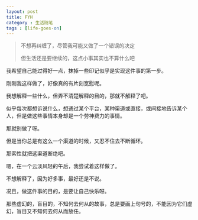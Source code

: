 ```yaml
---
layout: post
title: FYH
category : 生活随笔
tags : [life-goes-on]
---
```


>不想再纠缠了，尽管我可能又做了一个错误的决定
>
>但生活还是要继续的，这点小事其实也不算什么吧

我希望自己能过得好一点，抹掉一些印记似乎是实现这件事的第一步。

刚刚我这样做了，好像真的有片刻宽慰呢。

我想解释一些什么，但弄不清楚解释的目的，那就不解释了吧。

似乎每次都想诉说什么，想通过某个平台，某种渠道或直接，或间接地告诉某个人，但是做这些事情本身却是一个劳神费力的事情。

那就别做了呀。

但是当你总是有这么一个渠道的时候，又忍不住去不断循环。

那索性就把这渠道断绝吧。

嗯，在一个云淡风轻的午后，我尝试着这样做了。

不想解释了，因为好多事，最好还是不说。

况且，做这件事的目的，是要让自己快乐呀。

那些虚幻的，盲目的，不知何去何从的故事，总是要画上句号的，不能因为它们虚幻，盲目又不知何去何从而放任。
      
